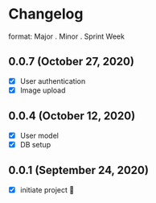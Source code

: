 # Changelog

format: Major . Minor . Sprint Week

## 0.0.7 (October 27, 2020)

* [x] User authentication
* [x] Image upload

## 0.0.4 (October 12, 2020)

* [x] User model
* [x] DB setup

## 0.0.1 (September 24, 2020)

* [x] initiate project 🎉
